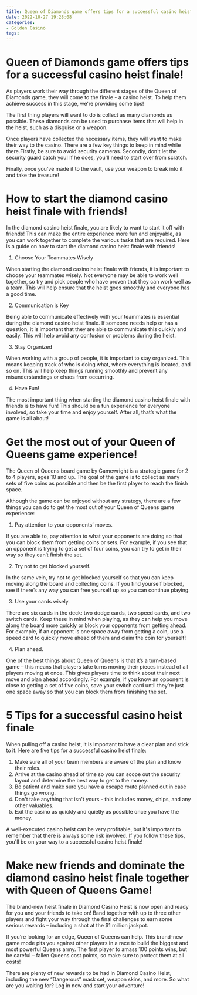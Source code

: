 ```yaml
---
title: Queen of Diamonds game offers tips for a successful casino heist finale!
date: 2022-10-27 19:28:08
categories:
- Golden Casino
tags:
---
```



#  Queen of Diamonds game offers tips for a successful casino heist finale!

As players work their way through the different stages of the Queen of Diamonds game, they will come to the finale - a casino heist. To help them achieve success in this stage, we're providing some tips!

The first thing players will want to do is collect as many diamonds as possible. These diamonds can be used to purchase items that will help in the heist, such as a disguise or a weapon.

Once players have collected the necessary items, they will want to make their way to the casino. There are a few key things to keep in mind while there.Firstly, be sure to avoid security cameras. Secondly, don't let the security guard catch you! If he does, you'll need to start over from scratch.

Finally, once you've made it to the vault, use your weapon to break into it and take the treasure!

#  How to start the diamond casino heist finale with friends!

In the diamond casino heist finale, you are likely to want to start it off with friends! This can make the entire experience more fun and enjoyable, as you can work together to complete the various tasks that are required. Here is a guide on how to start the diamond casino heist finale with friends!

1. Choose Your Teammates Wisely

When starting the diamond casino heist finale with friends, it is important to choose your teammates wisely. Not everyone may be able to work well together, so try and pick people who have proven that they can work well as a team. This will help ensure that the heist goes smoothly and everyone has a good time.

2. Communication is Key

Being able to communicate effectively with your teammates is essential during the diamond casino heist finale. If someone needs help or has a question, it is important that they are able to communicate this quickly and easily. This will help avoid any confusion or problems during the heist.

3. Stay Organized

When working with a group of people, it is important to stay organized. This means keeping track of who is doing what, where everything is located, and so on. This will help keep things running smoothly and prevent any misunderstandings or chaos from occurring.

4. Have Fun!

The most important thing when starting the diamond casino heist finale with friends is to have fun! This should be a fun experience for everyone involved, so take your time and enjoy yourself. After all, that’s what the game is all about!

#  Get the most out of your Queen of Queens game experience!

The Queen of Queens board game by Gamewright is a strategic game for 2 to 4 players, ages 10 and up. The goal of the game is to collect as many sets of five coins as possible and then be the first player to reach the finish space.

Although the game can be enjoyed without any strategy, there are a few things you can do to get the most out of your Queen of Queens game experience:

1. Pay attention to your opponents’ moves.

If you are able to, pay attention to what your opponents are doing so that you can block them from getting coins or sets. For example, if you see that an opponent is trying to get a set of four coins, you can try to get in their way so they can’t finish the set.

2. Try not to get blocked yourself.

In the same vein, try not to get blocked yourself so that you can keep moving along the board and collecting coins. If you find yourself blocked, see if there’s any way you can free yourself up so you can continue playing.

3. Use your cards wisely.

There are six cards in the deck: two dodge cards, two speed cards, and two switch cards. Keep these in mind when playing, as they can help you move along the board more quickly or block your opponents from getting ahead. For example, if an opponent is one space away from getting a coin, use a speed card to quickly move ahead of them and claim the coin for yourself!

4. Plan ahead.

One of the best things about Queen of Queens is that it’s a turn-based game – this means that players take turns moving their pieces instead of all players moving at once. This gives players time to think about their next move and plan ahead accordingly. For example, if you know an opponent is close to getting a set of five coins, save your switch card until they’re just one space away so that you can block them from finishing the set.

#  5 Tips for a successful casino heist finale

When pulling off a casino heist, it is important to have a clear plan and stick to it. Here are five tips for a successful casino heist finale:

1. Make sure all of your team members are aware of the plan and know their roles.
2. Arrive at the casino ahead of time so you can scope out the security layout and determine the best way to get to the money.
3. Be patient and make sure you have a escape route planned out in case things go wrong.
4. Don't take anything that isn't yours - this includes money, chips, and any other valuables.
5. Exit the casino as quickly and quietly as possible once you have the money.

A well-executed casino heist can be very profitable, but it's important to remember that there is always some risk involved. If you follow these tips, you'll be on your way to a successful casino heist finale!

#  Make new friends and dominate the diamond casino heist finale together with Queen of Queens Game!

The brand-new heist finale in Diamond Casino Heist is now open and ready for you and your friends to take on! Band together with up to three other players and fight your way through the final challenges to earn some serious rewards – including a shot at the $1 million jackpot.

If you’re looking for an edge, Queen of Queens can help. This brand-new game mode pits you against other players in a race to build the biggest and most powerful Queens army. The first player to amass 100 points wins, but be careful – fallen Queens cost points, so make sure to protect them at all costs!

There are plenty of new rewards to be had in Diamond Casino Heist, including the new “Dangerous” mask set, weapon skins, and more. So what are you waiting for? Log in now and start your adventure!